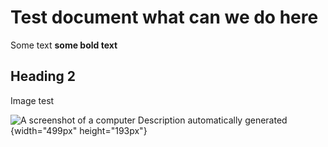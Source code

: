 # Test document what can we do here

Some text **some bold text**

## Heading 2

Image test

![A screenshot of a computer
Description automatically generated](./media/image1.png){width="499px" height="193px"}
